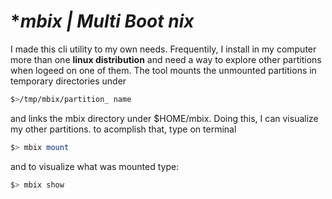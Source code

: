 # **mbix |  Multi Boot *nix**

I made this cli utility to my own needs. Frequentily, I install in my computer more than one **linux distribution** and need a way to  explore other partitions when logeed on one of them.
The tool mounts the unmounted partitions in temporary directories under 
```bash
$>/tmp/mbix/partition_ name
``` 
and links the mbix directory under $HOME/mbix. Doing this, I can visualize my other partitions.
to acomplish that, type on terminal 
```bash
$> mbix mount
```
and to visualize what was mounted type:
```bash
$> mbix show
```


